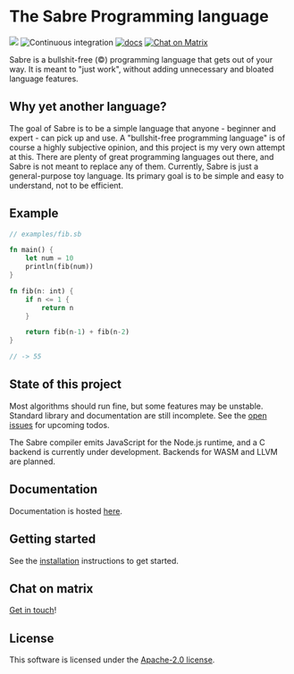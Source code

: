 # The Sabre Programming language

[![](https://img.shields.io/crates/v/sabre-lang.svg)](https://crates.io/crates/sabre-lang)
![Continuous integration](https://github.com/garritfra/sabre/workflows/Continuous%20integration/badge.svg?branch=master)
[![docs](https://img.shields.io/badge/docs-mdBook-blue.svg)](https://garritfra.github.io/sabre/latest)
[![Chat on Matrix](https://img.shields.io/badge/chat-on%20Matrix-green)](https://matrix.to/#/#sabre:matrix.slashdev.space?via=matrix.slashdev.space)

Sabre is a bullshit-free (©) programming language that gets out of your way.
It is meant to "just work", without adding unnecessary and bloated language features.

## Why yet another language?

The goal of Sabre is to be a simple language that anyone - beginner and expert - can pick up and use. A "bullshit-free programming language" is of course a highly subjective opinion, and this project is my very own attempt at this. There are plenty of great programming languages out there, and Sabre is not meant to replace any of them. Currently, Sabre is just a general-purpose toy language. Its primary goal is to be simple and easy to understand, not to be efficient.

## Example

```rs
// examples/fib.sb

fn main() {
    let num = 10
    println(fib(num))
}

fn fib(n: int) {
    if n <= 1 {
        return n
    }

    return fib(n-1) + fib(n-2)
}

// -> 55
```

## State of this project

Most algorithms should run fine, but some features may be unstable. Standard library and documentation are still incomplete. See the [open issues](https://github.com/garritfra/sabre/issues) for upcoming todos.

The Sabre compiler emits JavaScript for the Node.js runtime, and a C backend is currently under development. Backends for WASM and LLVM are planned.

## Documentation

Documentation is hosted [here](https://garritfra.github.io/sabre).

## Getting started

See the [installation](https://garritfra.github.io/sabre/latest/introduction/installation.html) instructions to get started.

## Chat on matrix

[Get in touch](https://matrix.to/#/!eaupsjLNPYSluWFJOC:matrix.slashdev.space?via=matrix.slashdev.space)!

## License

This software is licensed under the [Apache-2.0 license](./LICENSE).
